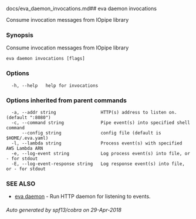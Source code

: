docs/eva_daemon_invocations.md## eva daemon invocations

Consume invocation messages from IOpipe library

### Synopsis

Consume invocation messages from IOpipe library

```
eva daemon invocations [flags]
```

### Options

```
  -h, --help   help for invocations
```

### Options inherited from parent commands

```
  -a, --addr string                 HTTP(s) address to listen on. (default ":8080")
  -c, --command string              Pipe event(s) into specified shell command
      --config string               config file (default is $HOME/.eva.yaml)
  -l, --lambda string               Process event(s) with specified AWS Lambda ARN
  -e, --log-event string            Log process event(s) into file, or - for stdout
  -E, --log-event-response string   Log response event(s) into file, or - for stdout
```

### SEE ALSO

* [eva daemon](eva_daemon.md)	 - Run HTTP daemon for listening to events.

###### Auto generated by spf13/cobra on 29-Apr-2018

